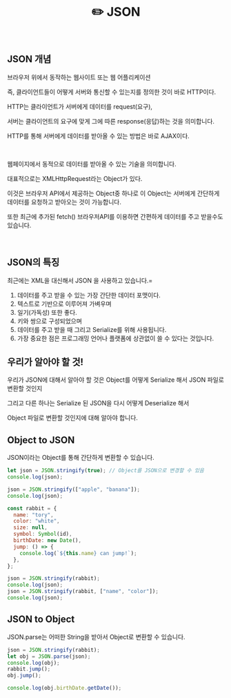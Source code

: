 # <div align="center">✏️ JSON</div>

<br>

## JSON 개념

브라우저 위에서 동작하는 웹사이트 또는 웹 어플리케이션

즉, 클라이언트들이 어떻게 서버와 통신할 수 있는지를 정의한 것이 바로 HTTP이다.

HTTP는 클라이언트가 서버에게 데이터를 request(요구),

서버는 클라이언트의 요구에 맞게 그에 따른 response(응답)하는 것을 의미합니다.

HTTP를 통해 서버에게 데이터를 받아올 수 있는 방법은 바로 AJAX이다.

<br>

웹페이지에서 동적으로 데이터를 받아올 수 있는 기술을 의미합니다.

대표적으로는 XMLHttpRequest라는 Object가 있다.

이것은 브라우저 API에서 제공하는 Object중 하나로 이 Object는 서버에게 간단하게 데이터를 요청하고 받아오는 것이 가능합니다.

또한 최근에 추가된 fetch() 브라우저API를 이용하면 간편하게 데이터를 주고 받을수도 있습니다.

<br>

## JSON의 특징

최근에는 XML을 대신해서 JSON 을 사용하고 있습니다.=

1. 데이터를 주고 받을 수 있는 가장 간단한 데이터 포맷이다.
2. 텍스트로 기반으로 이루어져 가벼우며
3. 일기(가독성) 또한 좋다.
4. 키와 쌍으로 구성되었으며
5. 데이터를 주고 받을 때 그리고 Serialize를 위해 사용됩니다.
6. 가장 중요한 점은 프로그래밍 언어나 플랫폼에 상관없이 쓸 수 있다는 것입니다.

## 우리가 알아야 할 것!

우리가 JSON에 대해서 알아야 할 것은 Object를 어떻게 Serialize 해서 JSON 파일로 변환할 것인지

그리고 다른 하나는 Serialize 된 JSON을 다시 어떻게 Deserialize 해서

Object 파일로 변환할 것인지에 대해 알아야 합니다.

## Object to JSON

JSON이라는 Object를 통해 간단하게 변환할 수 있습니다.

```javascript
let json = JSON.stringify(true); // Object를 JSON으로 변경할 수 있음
console.log(json);

json = JSON.stringify(["apple", "banana"]);
console.log(json);

const rabbit = {
  name: "tory",
  color: "white",
  size: null,
  symbol: Symbol(id),
  birthDate: new Date(),
  jump: () => {
    console.log(`${this.name} can jump!`);
  },
};

json = JSON.stringify(rabbit);
console.log(json);
json = JSON.stringify(rabbit, ["name", "color"]);
console.log(json);
```

## JSON to Object

JSON.parse는 어떠한 String을 받아서 Object로 변환할 수 있습니다.

```javascript
json = JSON.stringify(rabbit);
let obj = JSON.parse(json);
console.log(obj);
rabbit.jump();
obj.jump();

console.log(obj.birthDate.getDate());
```
